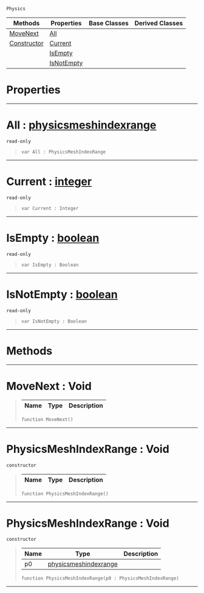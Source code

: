  `Physics`

|Methods|Properties|Base Classes|Derived Classes|
|---|---|---|---|
|[ MoveNext](https://github.com/ArendDanielek/ZeroDocsTest/blob/master/code_reference/class_reference/physicsmeshindexrange.markdown#movenext-void)|[ All](https://github.com/ArendDanielek/ZeroDocsTest/blob/master/code_reference/class_reference/physicsmeshindexrange.markdown#all-zero-engine-document)| | |
|[ Constructor](https://github.com/ArendDanielek/ZeroDocsTest/blob/master/code_reference/class_reference/physicsmeshindexrange.markdown#physicsmeshindexrange-vo)|[ Current](https://github.com/ArendDanielek/ZeroDocsTest/blob/master/code_reference/class_reference/physicsmeshindexrange.markdown#current-zero-engine-docu)| | |
| |[ IsEmpty](https://github.com/ArendDanielek/ZeroDocsTest/blob/master/code_reference/class_reference/physicsmeshindexrange.markdown#isempty-zero-engine-docu)| | |
| |[ IsNotEmpty](https://github.com/ArendDanielek/ZeroDocsTest/blob/master/code_reference/class_reference/physicsmeshindexrange.markdown#isnotempty-zero-engine-d)| | |


 #  Properties


---  
 #  All : [physicsmeshindexrange](https://github.com/ArendDanielek/ZeroDocsTest/blob/master/code_reference/class_reference/physicsmeshindexrange.markdown)

 `read-only`

> 
> ``` lang=cpp, name=Zilch
> var All : PhysicsMeshIndexRange


---  
 #  Current : [integer](https://github.com/ArendDanielek/ZeroDocsTest/blob/master/code_reference/zilch_base_types/integer.markdown)

 `read-only`

> 
> ``` lang=cpp, name=Zilch
> var Current : Integer


---  
 #  IsEmpty : [boolean](https://github.com/ArendDanielek/ZeroDocsTest/blob/master/code_reference/zilch_base_types/boolean.markdown)

 `read-only`

> 
> ``` lang=cpp, name=Zilch
> var IsEmpty : Boolean


---  
 #  IsNotEmpty : [boolean](https://github.com/ArendDanielek/ZeroDocsTest/blob/master/code_reference/zilch_base_types/boolean.markdown)

 `read-only`

> 
> ``` lang=cpp, name=Zilch
> var IsNotEmpty : Boolean


---  
 #  Methods


---  
 #  MoveNext : Void

> 
> |Name|Type|Description|
> |---|---|---|
> ``` lang=cpp, name=Zilch
> function MoveNext()
> ``` 


---  
 #  PhysicsMeshIndexRange : Void

 `constructor`

> 
> |Name|Type|Description|
> |---|---|---|
> ``` lang=cpp, name=Zilch
> function PhysicsMeshIndexRange()
> ``` 


---  
 #  PhysicsMeshIndexRange : Void

 `constructor`

> 
> |Name|Type|Description|
> |---|---|---|
> |p0|[physicsmeshindexrange](https://github.com/ArendDanielek/ZeroDocsTest/blob/master/code_reference/class_reference/physicsmeshindexrange.markdown)| |
> ``` lang=cpp, name=Zilch
> function PhysicsMeshIndexRange(p0 : PhysicsMeshIndexRange)
> ``` 


---  
 
  
  
  
  
  
  
  

 